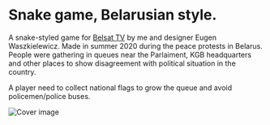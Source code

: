 # Snake game, Belarusian style. 

A snake-styled game for [Belsat TV](www.belsat.eu) by me and designer Eugen Waszkielewicz. Made in summer 2020 during the peace protests in Belarus. People were gathering in queues near the Parlaiment, KGB headquarters and other places to show disagreement with political situation in the country.

A player need to collect national flags to grow the queue and avoid policemen/police buses. 

![Cover image](https://raw.githubusercontent.com/chralovic/belarusian-snakegame/master/img/cover.png)

